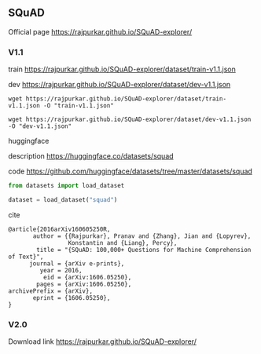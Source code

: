 ## SQuAD

Official page https://rajpurkar.github.io/SQuAD-explorer/

### V1.1

train https://rajpurkar.github.io/SQuAD-explorer/dataset/train-v1.1.json

dev https://rajpurkar.github.io/SQuAD-explorer/dataset/dev-v1.1.json

```shell
wget https://rajpurkar.github.io/SQuAD-explorer/dataset/train-v1.1.json -O "train-v1.1.json"

wget https://rajpurkar.github.io/SQuAD-explorer/dataset/dev-v1.1.json -O "dev-v1.1.json"
```

huggingface

description https://huggingface.co/datasets/squad

code https://github.com/huggingface/datasets/tree/master/datasets/squad

```python
from datasets import load_dataset

dataset = load_dataset("squad")
```

cite

```
@article{2016arXiv160605250R,
       author = {{Rajpurkar}, Pranav and {Zhang}, Jian and {Lopyrev},
                 Konstantin and {Liang}, Percy},
        title = "{SQuAD: 100,000+ Questions for Machine Comprehension of Text}",
      journal = {arXiv e-prints},
         year = 2016,
          eid = {arXiv:1606.05250},
        pages = {arXiv:1606.05250},
archivePrefix = {arXiv},
       eprint = {1606.05250},
}
```

### V2.0

Download link https://rajpurkar.github.io/SQuAD-explorer/
